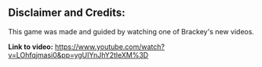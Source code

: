 ## Disclaimer and Credits:
This game was made and guided by watching one of Brackey's new videos.

**Link to video:** https://www.youtube.com/watch?v=LOhfqjmasi0&pp=ygUIYnJhY2tleXM%3D
